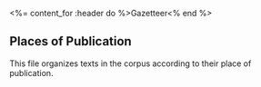 <%= content_for :header do %>Gazetteer<% end %>

## Places of Publication
This file organizes texts in the corpus according to their place of publication. 
